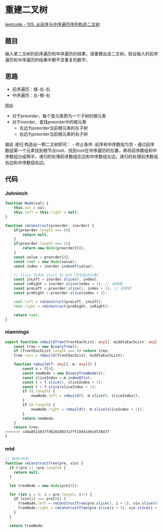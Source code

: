 # 重建二叉树

[leetcode - 105. 从前序与中序遍历序列构造二叉树](https://leetcode-cn.com/problems/construct-binary-tree-from-preorder-and-inorder-traversal/)

## 题目
输入某二叉树的前序遍历和中序遍历的结果，请重建出该二叉树。假设输入的前序遍历和中序遍历的结果中都不含重复的数字。

## 思路
- 前序遍历：根-左-右
- 中序遍历：左-根-右

因此
- 对于preorder，每个首元素即为一个子树的根元素
- 对于inorder，查找preorder中的根元素
    - 左边为preorder当前根元素的左子树
    - 右边为preorder当前根元素的右子树

据此 递归 构造出一颗二叉树即可：
    - 终止条件: 前序和中序数组为空
    - 通过前序数组第一个元素找到根节点root，找到root在中序遍历的位置，再将前序数组和中序数组分成两半，递归的处理前序数组左边和中序数组左边，递归的处理前序数组右边和中序数组右边。

## 代码

### Johninch
```js
function Node(val) {
    this.val = val;
    this.left = this.right = null;
}

function reConstruct(preorder, inorder) {
    if(preorder.length === 0){
        return null;
    }
    if(preorder.length === 1){
        return new Node(preorder[0]);
    }
    const value = preorder[0];
    const root = new Node(value);
    const index = inorder.indexOf(value);

    // slice 包含从 start 到 end（不包括该元素）
    const inLeft = inorder.slice(0, index);
    const inRight = inorder.slice(index + 1); // 去掉根
    const preLeft = preorder.slice(1, index + 1); // 去掉根
    const preRight = preorder.slice(index + 1);

    root.left = reConstruct(preLeft, inLeft);
    root.right = reConstruct(preRight, inRight);

    return root;
}
```

### niannings
```ts
export function rebuildTree(frontEachList: any[], middleEachList: any[]) {
    const tree = new BinaryTree();
    if (frontEachList.length === 0) return tree;
    tree.root = rebuild(frontEachList, middleEachList);

    function rebuild(f: any[], m: any[]) {
        const v = f[0];
        const newNode = new BinaryTreeNode(v);
        const sliceIndex = m.indexOf(v);
        const l = f.slice(1, sliceIndex + 1);
        const r = f.slice(sliceIndex + 1);
        if (l.length) {
            newNode.left = rebuild(l, m.slice(0, sliceIndex));
        }
        if (r.length) {
            newNode.right = rebuild(r, m.slice(sliceIndex + 1));
        }
        return newNode;
    }
    return tree;
>>>>>>> c4da8521037fd62810837a7ff18d41d0c6578477
}
```

### mtd
```js
// 前序+中序
function reConstructTree(pre, vin) {
  if (!pre || !pre.length) {
    return null;
  }

  let treeNode = new Node(pre[0]);

  for (let i = 0; i < pre.length; i++) {
    if (vin[i] === pre[0]) {
      treeNode.left = reConstructTree(pre.slice(1, i + 1), vin.slice(0, i + 1));
      treeNode.right = reConstructTree(pre.slice(i + 1), vin.slice(i + 1));
    }
  }

  return treeNode;
```
